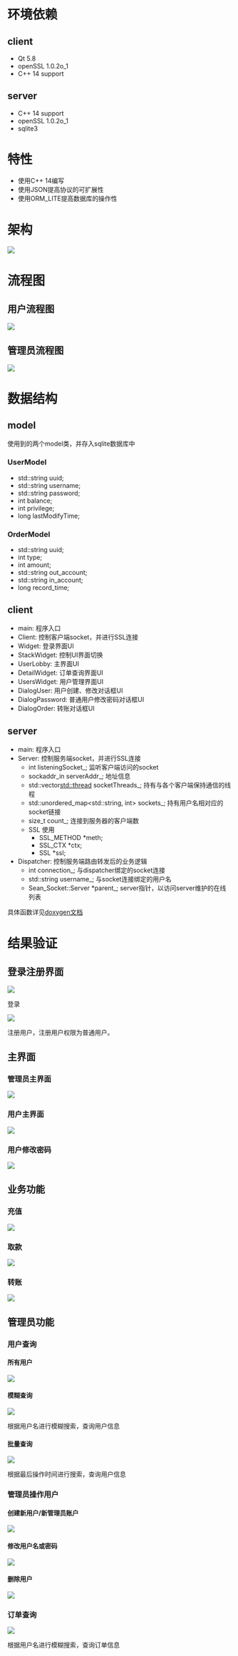 # 环境依赖

## client
* Qt 5.8
* openSSL 1.0.2o_1
* C++ 14 support

## server
* C++ 14 support
* openSSL 1.0.2o_1
* sqlite3

# 特性
* 使用C++ 14编写
* 使用JSON提高协议的可扩展性
* 使用ORM_LITE提高数据库的操作性

# 架构
![](img/architecture.png)

# 流程图
## 用户流程图
![](img/flow.png)

## 管理员流程图
![](img/adminFlow.png)

# 数据结构
## model
使用到的两个model类，并存入sqlite数据库中

### UserModel
* std::string uuid;
* std::string username;
* std::string password;
* int balance;
* int privilege;
* long lastModifyTime;

### OrderModel
* std::string uuid;
* int type;
* int amount;
* std::string out_account;
* std::string in_account;
* long record_time;


## client
* main: 程序入口
* Client: 控制客户端socket，并进行SSL连接
* Widget: 登录界面UI
* StackWidget: 控制UI界面切换
* UserLobby: 主界面UI
* DetailWidget: 订单查询界面UI
* UsersWidget: 用户管理界面UI
* DialogUser: 用户创建、修改对话框UI
* DialogPassword: 普通用户修改密码对话框UI
* DialogOrder: 转账对话框UI

## server
* main: 程序入口
* Server: 控制服务端socket，并进行SSL连接
    * int listeningSocket_; 监听客户端访问的socket
    * sockaddr_in serverAddr_; 地址信息
    * std::vector<std::thread> socketThreads_; 持有与各个客户端保持通信的线程
    * std::unordered_map<std::string, int> sockets_;  持有用户名相对应的socket链接
    * size_t count_; 连接到服务器的客户端数
    * SSL 使用
        * SSL_METHOD *meth;
        * SSL_CTX *ctx;
        * SSL *ssl;
* Dispatcher: 控制服务端路由转发后的业务逻辑
    * int connection_; 与dispatcher绑定的socket连接
    * std::string username_; 与socket连接绑定的用户名
    * Sean_Socket::Server *parent_; server指针，以访问server维护的在线列表

具体函数详见[doxygen文档](html/annotated.html)

# 结果验证
## 登录注册界面
![](img/example/login.png)

登录

![](img/example/signup.png)

注册用户，注册用户权限为普通用户。

## 主界面
### 管理员主界面
![](img/example/lobby.png)

### 用户主界面
![](img/example/userLobby.png)

### 用户修改密码
![](img/example/userChangePassword.png)

## 业务功能
### 充值
![](img/example/deposit.png)

### 取款
![](img/example/withdraw.png)

### 转账
![](img/example/transfer.png)

## 管理员功能

### 用户查询

#### 所有用户
![](img/example/allUser.png)

#### 模糊查询
![](img/example/userSearch.png)

根据用户名进行模糊搜索，查询用户信息

#### 批量查询
![](img/example/dateSearch.png)

根据最后操作时间进行搜索，查询用户信息

### 管理员操作用户
#### 创建新用户/新管理员账户
![](img/example/createUser.png)

#### 修改用户名或密码
![](img/example/modifyUser.png)

#### 删除用户
![](img/example/deleteUser.png)

###  订单查询
![](img/example/orderSearch.png)

根据用户名进行模糊搜索，查询订单信息